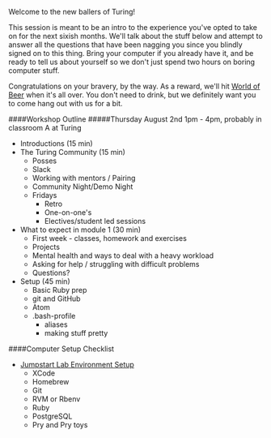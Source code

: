 Welcome to the new ballers of Turing!

This session is meant to be an intro to the experience you've opted to take on for the next sixish months.
We'll talk about the stuff below and attempt to answer all the questions that have been nagging you since you blindly signed on to this thing.
Bring your computer if you already have it, and be ready to tell us about yourself so we don't just spend two hours on boring computer stuff.

Congratulations on your bravery, by the way. As a reward, we'll hit [World of Beer](http://worldofbeer.com/Locations/Lodo) when it's all over.
You don't need to drink, but we definitely want you to come hang out with us for a bit.

####Workshop Outline
#####Thursday August 2nd 1pm - 4pm, probably in classroom A at Turing
- Introductions (15 min)
- The Turing Community (15 min)  
  - Posses
  - Slack
  - Working with mentors / Pairing
  - Community Night/Demo Night
  - Fridays
    - Retro
    - One-on-one's
    - Electives/student led sessions
- What to expect in module 1 (30 min)
  - First week - classes, homework and exercises
  - Projects
  - Mental health and ways to deal with a heavy workload
  - Asking for help / struggling with difficult problems
  - Questions?
- Setup (45 min)
  - Basic Ruby prep
  - git and GitHub
  - Atom
  - .bash-profile
    - aliases
    - making stuff pretty

####Computer Setup Checklist
- [Jumpstart Lab Environment Setup](http://tutorials.jumpstartlab.com/topics/environment/environment.html)
  - XCode
  - Homebrew
  - Git
  - RVM or Rbenv
  - Ruby
  - PostgreSQL
  - Pry and Pry toys
